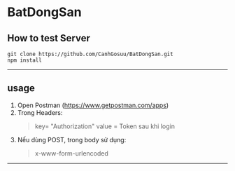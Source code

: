 # BatDongSan

## How to test Server

    git clone https://github.com/CanhGosuu/BatDongSan.git
    npm install

---

## usage

1.  Open Postman (https://www.getpostman.com/apps)
2.  Trong Headers:
    > key= "Authorization"
    > value = Token sau khi login
3.  Nếu dùng POST, trong body sử dụng:
    > x-www-form-urlencoded

---
